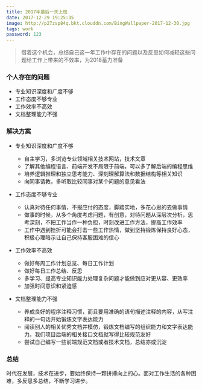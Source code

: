 ```yaml
---
title: 2017年最后一天上班
date: 2017-12-29 19:25:35
image: http://p27zsp84q.bkt.clouddn.com/BingWallpaper-2017-12-30.jpg
tags: work
password: 123
---
```


> 借着这个机会，总结自己这一年工作中存在的问题以及反思如何减轻这些问题给工作上带来的不效率，为2018蓄力准备

<!-- more -->

### 个人存在的问题

* 专业知识深度和广度不够
* 工作态度不够专业
* 工作效率不高效
* 文档整理能力不强

### 解决方案

* 专业知识深度和广度不够
    * 自主学习，多浏览专业领域相关技术网站，技术文章
    * 了解其他编程语言、前端开发不局限于前端，可以多了解后端的编程思维
    * 培养逻辑推理和独立思考能力、深刻理解算法和数据结构等相关知识
    * 向同事请教，多听取比较同事对某个问题的意见看法

* 工作态度不够专业
    * 认真对待任何事情，不报应付的态度，脚踏实地，多花心思的去做事情
    * 做事的时候，从多个角度考虑问题，有创意，对待问题从深层次分析，思考深刻，不把工作当作一种负担，时刻改进工作方法，提高工作效率
    * 工作中遇到挫折可能会打击一些工作热情，做到坚持锻炼保持良好心态，积极心理暗示让自己保持客服困难的信心

* 工作效率不高效
    * 做好每周工作计划总览、每日工作计划
    * 做好每日工作总结、反思
    * 多学习、提高专业知识能力处理复杂问题才能做到应对更从容、更效率
    * 加强时间意识和紧迫感
* 文档整理能力不强
    * 养成良好的程序注释习惯，而且要用准确的语句描述注释的内容，从写注释的一句话开始锻炼文字表达能力
    * 阅读别人的相关优秀文档并模仿，锻炼文档编写的组织能力和文字表达能力。我们项目后端的相关接口文档就写得比较规范友好
    * 尝试自己编写一些前端规范文档或者技术文档，总结亦或沉淀

### 总结

时代在发展，技术在进步，要始终保持一颗拼搏向上的心。面对工作生活的各种困难，多反思多总结，不断学习进步。